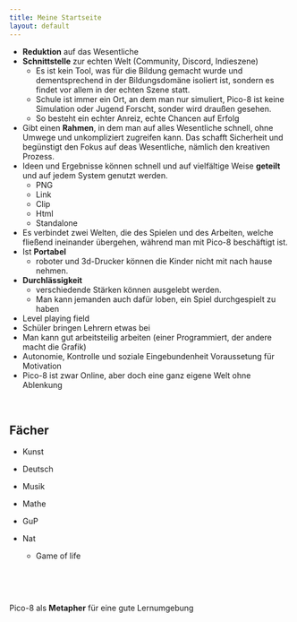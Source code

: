 ```yaml
---
title: Meine Startseite
layout: default
---
```


- **Reduktion** auf das Wesentliche
- **Schnittstelle** zur echten Welt (Community, Discord, Indieszene)
    - Es ist kein Tool, was für die Bildung gemacht wurde und dementsprechend in der Bildungsdomäne isoliert ist, sondern es findet vor allem in der echten Szene statt.
    - Schule ist immer ein Ort, an dem man nur simuliert, Pico-8 ist keine Simulation oder Jugend Forscht, sonder wird draußen gesehen.
    - So besteht ein echter Anreiz, echte Chancen auf Erfolg
- Gibt einen **Rahmen**, in dem man auf alles Wesentliche schnell, ohne Umwege und unkompliziert zugreifen kann. Das schafft Sicherheit und begünstigt den Fokus auf deas Wesentliche, nämlich den kreativen Prozess.
- Ideen und Ergebnisse können schnell und auf vielfältige Weise **geteilt** und auf jedem System genutzt werden.
    - PNG
    - Link
    - Clip
    - Html
    - Standalone
- Es verbindet zwei Welten, die des Spielen und des Arbeiten, welche fließend ineinander übergehen, während man mit Pico-8 beschäftigt ist.
- Ist **Portabel**
    - roboter und 3d-Drucker können die Kinder nicht mit nach hause nehmen.
- **Durchlässigkeit**
    - verschiedende Stärken können ausgelebt werden.
    - Man kann jemanden auch dafür loben, ein Spiel durchgespielt zu haben
- Level playing field
- Schüler bringen Lehrern etwas bei
- Man kann gut arbeitsteilig arbeiten (einer Programmiert, der andere macht die Grafik)
- Autonomie, Kontrolle und soziale Eingebundenheit Voraussetung für Motivation
- Pico-8 ist zwar Online, aber doch eine ganz eigene Welt ohne Ablenkung

&nbsp;

## Fächer

- Kunst
    
- Deutsch
    
- Musik
    
- Mathe
    
- GuP
    
- Nat
    
    - Game of life

&nbsp;

&nbsp;

Pico-8 als **Metapher** für eine gute Lernumgebung
